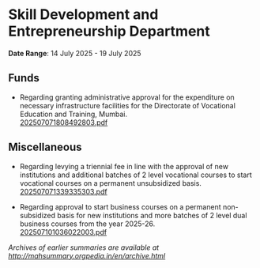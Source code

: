 # Skill Development and Entrepreneurship Department

**Date Range**: 14 July 2025 - 19 July 2025


## Funds
- Regarding granting administrative approval for the expenditure on necessary infrastructure facilities for the Directorate of Vocational Education and Training, Mumbai.\
  [202507071808492803.pdf](https://gr.maharashtra.gov.in/Site/Upload/Government%20Resolutions/English/202507071808492803.pdf)

## Miscellaneous
- Regarding levying a triennial fee in line with the approval of new institutions and additional batches of 2 level vocational courses to start vocational courses on a permanent unsubsidized basis.\
  [202507071339335303.pdf](https://gr.maharashtra.gov.in/Site/Upload/Government%20Resolutions/English/202507071339335303.pdf)

- Regarding approval to start business courses on a permanent non-subsidized basis for new institutions and more batches of 2 level dual business courses from the year 2025-26.\
  [202507101036022003.pdf](https://gr.maharashtra.gov.in/Site/Upload/Government%20Resolutions/English/202507101036022003.pdf)


*Archives of earlier summaries are available at http://mahsummary.orgpedia.in/en/archive.html*